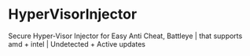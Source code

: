 # HyperVisorInjector
Secure Hyper-Visor Injector for Easy Anti Cheat, Battleye | that supports amd + intel | Undetected + Active updates
